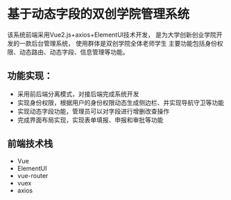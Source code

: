 
    
# 基于动态字段的双创学院管理系统
  该系统前端采用Vue2.js+axios+ElementUI技术开发，
  是为大学创新创业学院开发的一款后台管理系统，
  使用群体是双创学院全体老师学生
  主要功能包括身份权限、动态路由、动态字段、信息管理等功能。

## 功能实现：
- 采用前后端分离模式，对接后端完成系统开发
-  实现身份权限，根据用户的身份权限动态生成侧边栏、并实现导航守卫等功能
- 实现动态字段功能，管理员可以对字段进行增删改查操作
- 完成界面布局实现，实现表单填报、申报和审批等功能
    
## 前端技术栈
- Vue
- ElementUI
- vue-router
- vuex
- axios
